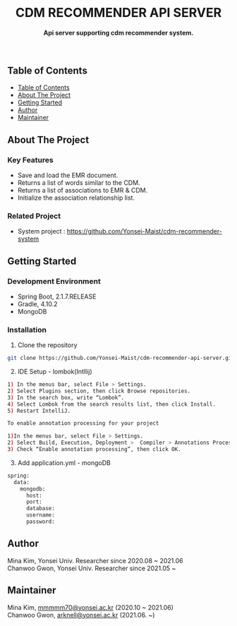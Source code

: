 <!-- PROJECT LOGO -->
<br/>
<p align="center">
  <h1 align="center"> CDM RECOMMENDER API SERVER </h3>
  <h4 align="center">
    Api server supporting cdm recommender system.
  </h4>
</p>
<br/>

<!-- TABLE OF CONTENTS -->
## Table of Contents
- [Table of Contents](#table-of-contents)
- [About The Project](#about-the-project)
- [Getting Started](#getting-started)
- [Author](#author)
- [Maintainer](#maintainer)


<!-- ABOUT THE PROJECT -->
## About The Project

### Key Features
- Save and load the EMR document.
- Returns a list of words similar to the CDM.
- Returns a list of associations to EMR & CDM.
- Initialize the association relationship list.

### Related Project
- System project : https://github.com/Yonsei-Maist/cdm-recommender-system

<!-- GETTING STARTED -->
## Getting Started

### Development Environment
- Spring Boot, 2.1.7.RELEASE
- Gradle, 4.10.2
- MongoDB

### Installation
1. Clone the repository
```sh
git clone https://github.com/Yonsei-Maist/cdm-recommender-api-server.git
```
2. IDE Setup - lombok(Intllij)
```sh
1) In the menus bar, select File > Settings.
2) Select Plugins section, then click Browse repositories.
3) In the search box, write “Lombok”.
4) Select Lombok from the search results list, then click Install.
5) Restart IntelliJ.

To enable annotation processing for your project

1)In the menus bar, select File > Settings.
2) Select Build, Execution, Deployment >  Compiler > Annotations Processors section.
3) Check “Enable annotation processing”, then click OK.
```
3. Add application.yml - mongoDB
```sh
spring:
  data:
    mongodb:
      host: 
      port: 
      database: 
      username: 
      password:
```

<!-- AUTHOR -->
## Author
Mina Kim, Yonsei Univ. Researcher since 2020.08 ~ 2021.06  
Chanwoo Gwon, Yonsei Univ. Researcher since 2021.05 ~

<!-- MAINTAINER -->
## Maintainer
Mina Kim, mmmmm70@yonsei.ac.kr (2020.10 ~ 2021.06)  
Chanwoo Gwon, arknell@yonsei.ac.kr (2021.06. ~)
